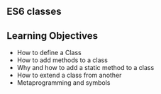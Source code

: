 ## ES6 classes

## Learning Objectives

* How to define a Class
* How to add methods to a class
* Why and how to add a static method to a class
* How to extend a class from another
* Metaprogramming and symbols

